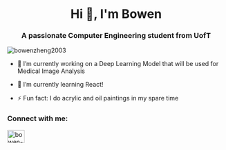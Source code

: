 <h1 align="center">Hi 👋, I'm Bowen</h1>
<h3 align="center">A passionate Computer Engineering student from UofT</h3>

<p align="left"> <img src="https://komarev.com/ghpvc/?username=bowenzheng2003&label=Profile%20views&color=0e75b6&style=flat" alt="bowenzheng2003" /> </p>

- 🔭 I’m currently working on a Deep Learning Model that will be used for Medical Image Analysis

- 🌱 I’m currently learning React!

- ⚡ Fun fact: I do acrylic and oil paintings in my spare time

<h3 align="left">Connect with me:</h3>
<p align="left">
<a href="https://linkedin.com/in/bowen-zheng-10b97a250" target="blank"><img align="center" src="https://raw.githubusercontent.com/rahuldkjain/github-profile-readme-generator/master/src/images/icons/Social/linked-in-alt.svg" alt="bowen-zheng-10b97a250" height="30" width="40" /></a>
</p>
